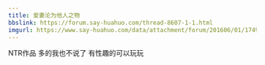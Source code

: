 ```yaml
---
title: 爱妻沦为他人之物
bbslink: https://forum.say-huahuo.com/thread-8607-1-1.html
imgurl: https://www.say-huahuo.com/data/attachment/forum/201606/01/174955foehfozl7e60ff2q.png
---
```


NTR作品 多的我也不说了  有性趣的可以玩玩<!--more-->

